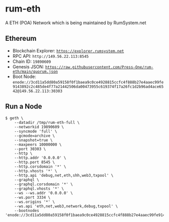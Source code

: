 # rum-eth

A ETH (POA) Network which is being maintained by RumSystem.net


## Ethereum

- Blockchain Explorer: [`https://explorer.rumsystem.net`](https://explorer.rumsystem.net)
- RPC API: `http://149.56.22.113:8545`
- Chain ID: `19890609`
- Genesis JSON: [`https://raw.githubusercontent.com/Press-One/rum-eth/main/quorum.json`](https://raw.githubusercontent.com/Press-One/rum-eth/main/quorum.json)
- Boot Node: `enode://3cd11a5dd80a59158f0f1baea9c0ce4928815ccfc4f888b27e4aaec99fe9143892c2c485de4f77a21442506da00473955c619374f17a26fc1d2b96ad4ace6542@149.56.22.113:30303`


## Run a Node

```
$ geth \
    --datadir /tmp/rum-eth-full \
    --networkid 19890609 \
    --syncmode 'full' \
    --gcmode=archive \
    --snapshot=true \
    --maxpeers 10000000 \
    --port 30303 \
    --http \
    --http.addr '0.0.0.0' \
    --http.port 8545 \
    --http.corsdomain '*' \
    --http.vhosts '*' \
    --http.api 'debug,net,eth,shh,web3,txpool' \
    --graphql \
    --graphql.corsdomain '*' \
    --graphql.vhosts '*' \
    --ws --ws.addr '0.0.0.0' \
    --ws.port 3334 \
    --ws.origins '*' \
    --ws.api 'eth,net,web3,network,debug,txpool' \
    --bootnodes 'enode://3cd11a5dd80a59158f0f1baea9c0ce4928815ccfc4f888b27e4aaec99fe9143892c2c485de4f77a21442506da00473955c619374f17a26fc1d2b96ad4ace6542@149.56.22.113:30303'"
```
